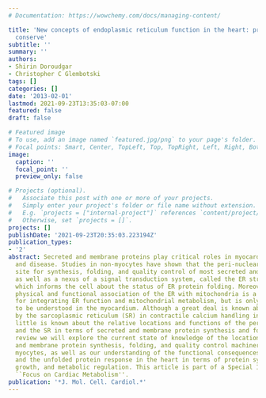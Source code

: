 ```yaml
---
# Documentation: https://wowchemy.com/docs/managing-content/

title: 'New concepts of endoplasmic reticulum function in the heart: programmed to
  conserve'
subtitle: ''
summary: ''
authors:
- Shirin Doroudgar
- Christopher C Glembotski
tags: []
categories: []
date: '2013-02-01'
lastmod: 2021-09-23T13:35:03-07:00
featured: false
draft: false

# Featured image
# To use, add an image named `featured.jpg/png` to your page's folder.
# Focal points: Smart, Center, TopLeft, Top, TopRight, Left, Right, BottomLeft, Bottom, BottomRight.
image:
  caption: ''
  focal_point: ''
  preview_only: false

# Projects (optional).
#   Associate this post with one or more of your projects.
#   Simply enter your project's folder or file name without extension.
#   E.g. `projects = ["internal-project"]` references `content/project/deep-learning/index.md`.
#   Otherwise, set `projects = []`.
projects: []
publishDate: '2021-09-23T20:35:03.223194Z'
publication_types:
- '2'
abstract: Secreted and membrane proteins play critical roles in myocardial health
  and disease. Studies in non-myocytes have shown that the peri-nuclear ER is the
  site for synthesis, folding, and quality control of most secreted and membrane proteins,
  as well as a nexus of a signal transduction system, called the ER stress response,
  which informs the cell about the status of ER protein folding. Moreover, the dynamic
  physical and functional association of the ER with mitochondria is a key site responsible
  for integrating ER function and mitochondrial metabolism, but is only just beginning
  to be understood in the myocardium. Although a great deal is known about roles played
  by the sarcoplasmic reticulum (SR) in contractile calcium handling in the heart,
  little is known about the relative locations and functions of the peri-nuclear ER
  and the SR in terms of secreted and membrane protein synthesis and folding. In this
  review we will explore the current state of knowledge of the location of secreted
  and membrane protein synthesis, folding, and quality control machinery in cardiac
  myocytes, as well as our understanding of the functional consequences of ER stress
  and the unfolded protein response in the heart in terms of protein synthesis, cell
  growth, and metabolic regulation. This article is part of a Special Issue entitled
  ``Focus on Cardiac Metabolism''.
publication: '*J. Mol. Cell. Cardiol.*'
---
```

